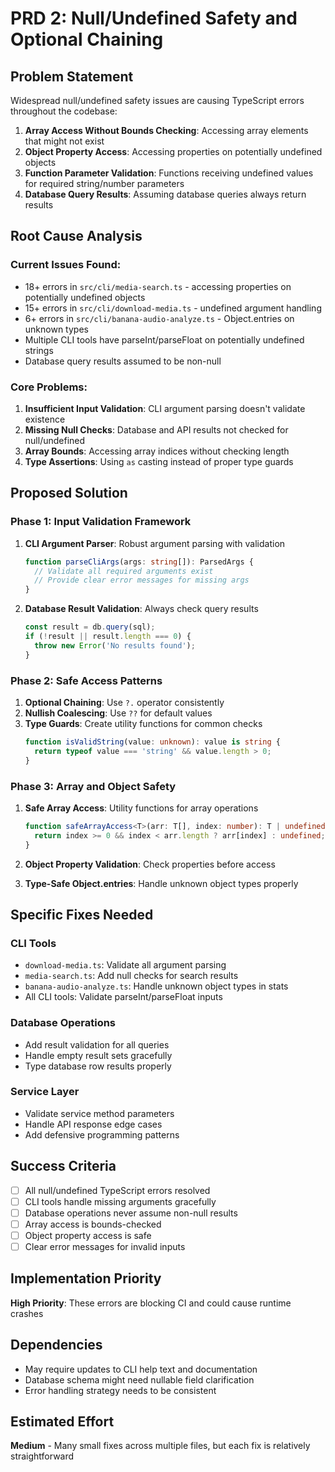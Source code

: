 # PRD 2: Null/Undefined Safety and Optional Chaining

## Problem Statement

Widespread null/undefined safety issues are causing TypeScript errors throughout the codebase:

1. **Array Access Without Bounds Checking**: Accessing array elements that might not exist
2. **Object Property Access**: Accessing properties on potentially undefined objects
3. **Function Parameter Validation**: Functions receiving undefined values for required string/number parameters
4. **Database Query Results**: Assuming database queries always return results

## Root Cause Analysis

### Current Issues Found:
- 18+ errors in `src/cli/media-search.ts` - accessing properties on potentially undefined objects
- 15+ errors in `src/cli/download-media.ts` - undefined argument handling
- 6+ errors in `src/cli/banana-audio-analyze.ts` - Object.entries on unknown types
- Multiple CLI tools have parseInt/parseFloat on potentially undefined strings
- Database query results assumed to be non-null

### Core Problems:
1. **Insufficient Input Validation**: CLI argument parsing doesn't validate existence
2. **Missing Null Checks**: Database and API results not checked for null/undefined
3. **Array Bounds**: Accessing array indices without checking length
4. **Type Assertions**: Using `as` casting instead of proper type guards

## Proposed Solution

### Phase 1: Input Validation Framework
1. **CLI Argument Parser**: Robust argument parsing with validation
   ```typescript
   function parseCliArgs(args: string[]): ParsedArgs {
     // Validate all required arguments exist
     // Provide clear error messages for missing args
   }
   ```

2. **Database Result Validation**: Always check query results
   ```typescript
   const result = db.query(sql);
   if (!result || result.length === 0) {
     throw new Error('No results found');
   }
   ```

### Phase 2: Safe Access Patterns
1. **Optional Chaining**: Use `?.` operator consistently
2. **Nullish Coalescing**: Use `??` for default values
3. **Type Guards**: Create utility functions for common checks
   ```typescript
   function isValidString(value: unknown): value is string {
     return typeof value === 'string' && value.length > 0;
   }
   ```

### Phase 3: Array and Object Safety
1. **Safe Array Access**: Utility functions for array operations
   ```typescript
   function safeArrayAccess<T>(arr: T[], index: number): T | undefined {
     return index >= 0 && index < arr.length ? arr[index] : undefined;
   }
   ```

2. **Object Property Validation**: Check properties before access
3. **Type-Safe Object.entries**: Handle unknown object types properly

## Specific Fixes Needed

### CLI Tools
- `download-media.ts`: Validate all argument parsing
- `media-search.ts`: Add null checks for search results
- `banana-audio-analyze.ts`: Handle unknown object types in stats
- All CLI tools: Validate parseInt/parseFloat inputs

### Database Operations
- Add result validation for all queries
- Handle empty result sets gracefully
- Type database row results properly

### Service Layer
- Validate service method parameters
- Handle API response edge cases
- Add defensive programming patterns

## Success Criteria

- [ ] All null/undefined TypeScript errors resolved
- [ ] CLI tools handle missing arguments gracefully
- [ ] Database operations never assume non-null results
- [ ] Array access is bounds-checked
- [ ] Object property access is safe
- [ ] Clear error messages for invalid inputs

## Implementation Priority

**High Priority**: These errors are blocking CI and could cause runtime crashes

## Dependencies

- May require updates to CLI help text and documentation
- Database schema might need nullable field clarification
- Error handling strategy needs to be consistent

## Estimated Effort

**Medium** - Many small fixes across multiple files, but each fix is relatively straightforward
